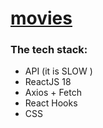 #  [movies](https://candid-sunflower-0fb9d9.netlify.app)

### The tech stack:
- API (it is SLOW )
- ReactJS 18 
- Axios + Fetch 
- React Hooks 
- CSS 

